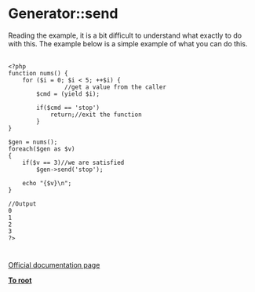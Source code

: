 # Generator::send



Reading the example, it is a bit difficult to understand what exactly to do with this. The example below is a simple example of what you can do this.<br><br>

```
<?php
function nums() {
    for ($i = 0; $i < 5; ++$i) {
                //get a value from the caller
        $cmd = (yield $i);
        
        if($cmd == 'stop')
            return;//exit the function
        }     
}

$gen = nums();
foreach($gen as $v)
{
    if($v == 3)//we are satisfied
        $gen->send('stop');
    
    echo "{$v}\n";
}

//Output
0
1
2
3
?>
```
  

#

[Official documentation page](https://www.php.net/manual/en/generator.send.php)

**[To root](/README.md)**